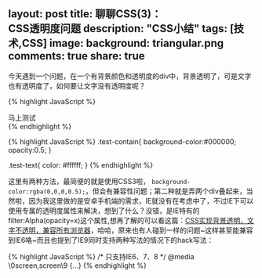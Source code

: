 layout: post
title: 聊聊CSS(3)：<br  />CSS透明度问题
description: "CSS小结"
tags: [技术,CSS]
image:
 background: triangular.png
comments: true
share: true
---

今天遇到一个问题，在一个有背景颜色和透明度的div中，背景透明了，可是文字也有透明度了，如何要让文字没有透明度呢？

<!--more-->

{% highlight JavaScript %}
<div class="test-contain">
    <div class="test-text">马上测试</div>
</div>
{% endhighlight %}

{% highlight JavaScript %}
.test-contain{
    background-color:#000000;
    opacity:0.5;
}

.test-text{
    color: #ffffff;
}
{% endhighlight %}

这里有两种方法，最简便的就是使用CSS3啦， `background-color:rgba(0,0,0,0.5);`，但会有兼容性问题；第二种就是弄两个div叠起来，当然啦，因为我这里做的是安卓手机端的需求，IE就没有在考虑中了，不过IE下可以使用专属的透明度属性来解决，想到了什么？没错，是IE特有的filter:Alpha(opacity=x)这个属性,想再了解的可以看这篇：[CSS实现背景透明，文字不透明，兼容所有浏览器](http://www.cnblogs.com/PeunZhang/p/4089894.html)，哈哈，原来也有人碰到一样的问题~这样甚至能兼容到IE6咯~而且也提到了IE9同时支持两种写法的情况下的hack写法：

{% highlight JavaScript %}
/* 只支持IE6、7、8 */
@media \0screen\,screen\9 {...}
{% endhighlight %}